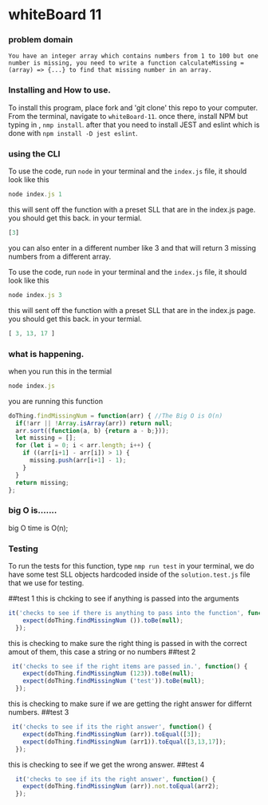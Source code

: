 
# whiteBoard 11

### problem domain

`You have an integer array which contains numbers from 1 to 100 but one number is missing, you need to write a function calculateMissing = (array) => {...} to find that missing number in an array.`

### Installing and How to use.

To install this program, place fork and 'git clone' this repo to your computer. From the terminal, navigate to  `whiteBoard-11`. once there, install NPM but typing in , `nmp install`. after that you need to install JEST and eslint which is done with `npm install -D jest eslint`. 


### using the CLI 

To use the code, run `node` in your terminal and the `index.js` file, it should look like this
```javascript
node index.js 1
```

this will sent off the function with a preset SLL that are in the index.js page. you should get this back. in your termial.

```javascript
[3]
```
you can also enter in a different number like 3 and that will return 3 missing numbers from a different array.

To use the code, run `node` in your terminal and the `index.js` file, it should look like this
```javascript
node index.js 3
```

this will sent off the function with a preset SLL that are in the index.js page. you should get this back. in your termial.

```javascript
[ 3, 13, 17 ]
```


### what is happening.
when you run this in the termial
```javascript
node index.js
```

you are running this function 

```javascript
doThing.findMissingNum = function(arr) { //The Big O is O(n)
  if(!arr || !Array.isArray(arr)) return null;
  arr.sort((function(a, b) {return a - b;}));
  let missing = [];
  for (let i = 0; i < arr.length; i++) {
    if ((arr[i+1] - arr[i]) > 1) {
      missing.push(arr[i+1] - 1);
    }
  }
  return missing;
};
```

### big O is.......
big O time is O(n);

### Testing

To run the tests for this function, type `nmp run test` in your terminal,
we do have some test SLL objects hardcoded inside of the `solution.test.js` file that we use for testing.

##test 1
this is chcking to see if anything is passed into the arguments
```javascript
it('checks to see if there is anything to pass into the function', function() {
    expect(doThing.findMissingNum ()).toBe(null);
  });
  ```
this is checking to make sure the right thing is passed in with the correct amout of them, this case a string or no numbers
##test 2
```javascript
 it('checks to see if the right items are passed in.', function() {
    expect(doThing.findMissingNum (123)).toBe(null);
    expect(doThing.findMissingNum ('test')).toBe(null);
  });
  ```
this is checking to make sure if we are getting the right answer for differnt numbers.
  ##test 3
```javascript
 it('checks to see if its the right answer', function() {
    expect(doThing.findMissingNum (arr)).toEqual([3]);
    expect(doThing.findMissingNum (arr1)).toEqual([3,13,17]);
  });
  ```
this is checking to see if we get the wrong answer.
  ##test 4
```javascript
  it('checks to see if its the right answer', function() {
    expect(doThing.findMissingNum (arr)).not.toEqual(arr2);
  });
  ```